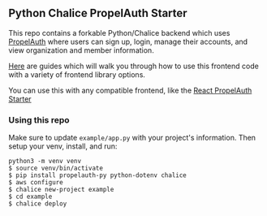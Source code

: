 ## Python Chalice PropelAuth Starter

This repo contains a forkable Python/Chalice backend which uses [PropelAuth](https://www.propelauth.com/?utm_campaign=github) where users can sign up, login, manage their accounts, and view organization and member information.

[Here](https://docs.propelauth.com/example-apps/apps) are guides which will walk you through how to use this frontend code with a variety of frontend library options.

You can use this with any compatible frontend, like the [React PropelAuth Starter](https://github.com/PropelAuth/react-frontend-starter)

### Using this repo

Make sure to update `example/app.py` with your project's information. Then setup your venv, install, and run:

```shell
python3 -m venv venv
$ source venv/bin/activate
$ pip install propelauth-py python-dotenv chalice
$ aws configure
$ chalice new-project example
$ cd example
$ chalice deploy
```